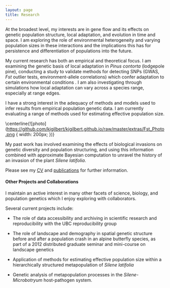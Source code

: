 ```yaml
---
layout: page
title: Research
---
```


At the broadest level, my interests are in gene flow and its effects on genetic population 
structure, local adaptation, and evolution in time and space. I am exploring the role of 
environmental heterogeneity and varying population sizes in these interactions and the 
implications this has for persistence and differentiation of populations into the future.

My current research has both an empirical and theoretical focus. I am examining the genetic 
basis of local adaptation in *Pinus contorta* (lodgepole pine), conducting a study to validate 
methods for detecting SNPs (GWAS, *Fst* outlier tests, environment-allele correlations) which 
confer adaptation to certain environmental conditions . I am also investigating through 
simulations how local adaptation can vary across a species range, especially at range edges.

I have a strong interest in the adequacy of methods and models used to infer results from 
empirical population genetic data. I am currently evaluating a range of methods used for 
estimating effective population size.

\centerline{![photo](https://github.com/kjgilbert/kjgilbert.github.io/raw/master/extras/Fst_Photo.png { width: 200px; })}

My past work has involved examining the effects of biological invasions on genetic diversity 
and population structuring, and using this information combined with approximate Bayesian 
computation to unravel the history of an invasion of the plant *Silene latifolia*.


Please see my [CV](https://github.com/kjgilbert/kjgilbert.github.io/raw/master/pdfs/KGilbert_Resume.pdf) 
and [publications](http://kjgilbert.github.io/publications/) for further information.


#### Other Projects and Collaborations

I maintain an active interest in many other facets of science, biology, and population 
genetics which I enjoy exploring with collaborators.

Several current projects include:

- The role of data accessibility and archiving in scientific research and reproducibility 
with the UBC reproducibility group

-  The role of landscape and demography in spatial genetic structure before and after a 
population crash in an alpine butterfly species, as part of a 2012 distributed graduate 
seminar and mini-course on landscape genetics

- Application of methods for estimating effective population size within a hierarchically 
structured metapopulation of *Silene latifolia*

- Genetic analysis of metapopulation processes in the *Silene-Microbotryum* host-pathogen 
system.


